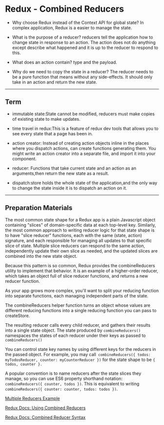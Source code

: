 # Redux - Combined Reducers

- Why choose Redux instead of the Context API for global state?
In complex application, Redux is a easier to manage the state.

- What is the purpose of a reducer?
reducers tell the application how to change state in response to an action. 
The action does not do anything except describe what happened and it is up to the reducer to respond to this.

- What does an action contain?
type and the payload.

- Why do we need to copy the state in a reducer?
The reducer needs to be a pure function that means without any side-effects. It should only take in an action and return the new state.

***

## Term
- immutable state:State cannot be modified, reducers must make copies of existing state to make updates.

- time travel in redux:This is a feature of redux dev tools that allows you to see every state that a page has been in.

- action creator: Instead of creating action objects inline in the places where you dispatch actions, can create functions generating them. You might write an action creator into a separate file, and import it into your component.

- reducer: Functions that take current state and an action as an arguments,then return the new state as a result.

- dispatch:store holds the whole state of the application,and the only way to change the state inside it is to dispatch an action on it.

***

## Preparation Materials

The most common state shape for a Redux app is a plain Javascript object containing "slices" of domain-specific data at each top-level key. Similarly, the most common approach to writing reducer logic for that state shape is to have "slice reducer" functions, each with the same (state, action) signature, and each responsible for managing all updates to that specific slice of state. Multiple slice reducers can respond to the same action, independently update their own slice as needed, and the updated slices are combined into the new state object.

Because this pattern is so common, Redux provides the combineReducers utility to implement that behavior. It is an example of a higher-order reducer, which takes an object full of slice reducer functions, and returns a new reducer function.

As your app grows more complex, you'll want to split your reducing function into separate functions, each managing independent parts of the state.

The combineReducers helper function turns an object whose values are different reducing functions into a single reducing function you can pass to createStore.

The resulting reducer calls every child reducer, and gathers their results into a single state object. The state produced by `combineReducers()` namespaces the states of each reducer under their keys as passed to `combineReducers()`

You can control state key names by using different keys for the reducers in the passed object. For example, you may call` combineReducers({ todos: myTodosReducer, counter: myCounterReducer })` for the state shape to be `{ todos, counter }.`

A popular convention is to name reducers after the state slices they manage, so you can use ES6 property shorthand notation: `combineReducers({ counter, todos })`. This is equivalent to writing `combineReducers({ counter: counter, todos: todos })`.




[Multiple Reducers Example](https://www.youtube.com/watch?v=gBER4Or86hE)

[Redux Docs: Using Combined Reducers](https://redux.js.org/recipes/structuring-reducers/using-combinereducers/)

[Redux Docs: Combined Reducer Syntax](https://redux.js.org/api/combinereducers/)
